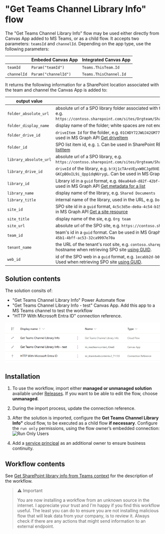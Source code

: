 # "Get Teams Channel Library Info" flow

The "Get Teams Channel Library Info" flow may be used either directly from Canvas App added to MS Teams, or as a child flow.
It accepts two parameters: `teamsId` and `channelId`. Depending on the app type, use the following parameters:

|             | Embeded Canvas App   | Integrated Canvas App  |
| ----------- | -------------------- | ---------------------- |
| `teamId`    | `Param("teamId")`    | `Teams.ThisTeam.Id`    |
| `channelId` | `Param("channelId")` | `Teams.ThisChannel.Id` |

It returns the following information for a SharePoint location associated with the team and channel the Canvas App is added to:

| output value           |                                                                                                                                                                                  |
| ---------------------- | -------------------------------------------------------------------------------------------------------------------------------------------------------------------------------- |
| `folder_absolute_url`  | absolute url of a SPO library folder associated with the current teams channel, e.g. `https://contoso.sharepoint.com/sites/Orgteam/Shared%20Documents/Channel%201`               |
| `folder_display_name`  | display name of the folder; white spaces are not encoded, e.g. `Channel 1`                                                                                                       |
| `folder_drive_id`      | `driveItem Id` for the folder, e.g. `01CHDY72JWUJ42GM77UZEYSDW32BJ53M5G`. Can be used in MS Graph API [Get driveItem](https://learn.microsoft.com/en-us/graph/api/driveitem-get) |
| `folder_id`            | SPO list item id, e.g. `1`. Can be used in SharePoint REST API, or MS Graph API [Get listItem](https://learn.microsoft.com/en-us/graph/api/listitem-get)                         |
| `library_absolute_url` | absolute url of a SPO library, e.g. `https://contoso.sharepoint.com/sites/Orgteam/Shared%20Documents`                                                                            |
| `library_drive_id`     | `driveId` of the library, e.g. `b!Xj1cTAreVEyxW0CJgd9XEi27yh4bsARHiduN8u--GKCpBOoIL9i_Qpp1dqNUrygL`. Can be used in MS Graph API [Get Drive](https://learn.microsoft.com/en-us/graph/api/drive-get) |
| `library_id`           | Library id in a `guid` format, e.g. `08ea04a9-d82f-42bf-9a75-76a354af280b`.  Can be used in MS Graph API [Get metadata for a list](https://learn.microsoft.com/en-us/graph/api/list-get) |
| `library_name`         | display name of the library, e.g. `Shared Documents` |
| `library_title`        | internal name of the library, used in the URL, e.g. `Documents`|
| `site_id`              | SPO site id in a `guid` format, `4c5c3d5e-de0a-4c54-b15b-408981df5712`. Can be used in MS Graph API [Get a site resource](https://learn.microsoft.com/en-us/graph/api/site-get?view=graph-rest-1.0&tabs=http) |
| `site_title`           | display name of the sie, e.g. `Org team` |
| `site_url`             | absolute url of the SPO site, e.g. `https://contoso.sharepoint.com/sites/Orgteam` |
| `team_id`              | team's id in a `guid` format. Can be used in MS Graph API [Get team](https://learn.microsoft.com/en-us/graph/api/team-get), e.g. `6e440935-45b1-4bff-ac53-32ca9997e70a` |
| `tenant_name`          | the URL of the tenant's root site, e.g. `contoso.sharepoint.com`. Also used as a hostname when retrieving SPO site [using GUID](https://learn.microsoft.com/en-us/graph/api/site-get?view=graph-rest-1.0&tabs=http#example-1-get-a-site-using-the-site-id). |
| `web_id`               | id of the SPO web in a `guid` format, e.g. `1ecabb2d-b01b-4704-89db-8df2efbe18a0`. Used when retrieving SPO site [using GUID](https://learn.microsoft.com/en-us/graph/api/site-get?view=graph-rest-1.0&tabs=http#example-1-get-a-site-using-the-site-id). |

## Solution contents

The solution consits of:

- "Get Teams Channel Library Info" Power Automate flow
- "Get Teams Channel Library Info - test" Canvas App. Add this app to a MS Teams channel to test the workflow
- "HTTP With Microsoft Entra ID" connection reference. 

![alt text](./img/resources.png)

## Installation

1. To use the workflow, import either **managed or unmanaged solution** available under [Releases](https://github.com/kkazala/Get-Teams-Channel-Library-Info/releases). If you want to be able to edit the flow, choose **unmanaged**.

1. During the import process, update the connection reference.

1. After the solution is imported, configure the **Get Teams Channel Library Info"** cloud flow, to be executed as a child flow **if necessary**. Configure the `run only` permissions, using the flow owner’s embedded connection:
   ![Run Only Users](./img/runOnlyUser.png)


1. Add a [service principal](https://learn.microsoft.com/en-us/power-automate/service-principal-support) as an additional owner to ensure business continuity.

## Workflow contents

See [Get SharePoint library info from Teams context](https://dev.to/kkazala/get-sharepoint-library-info-from-teams-context-1cbj) for the description of the workflow.

> ⚠️ Important
>
> You are now installing a workflow from an unknown source in the internet. I appreciate your trust and I'm happy if you find this workflow useful.
> The least you can do to ensure you are not installing malicious flow that will leak data from your company, is to review it. Always check if there are any actions that might send information to an external endpoint.